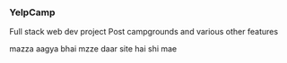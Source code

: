 ### YelpCamp
Full stack web dev project
Post campgrounds and various other features


mazza aagya bhai mzze daar site hai shi mae
